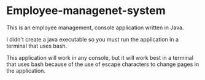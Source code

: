 # Employee-managenet-system
This is an employee management, console application written in Java.

I didn't create a java executable so you must run the application in a terminal that uses bash.

This application will work in any console, but it will work best in a terminal that uses bash because of the use of escape characters to change pages in the application.


